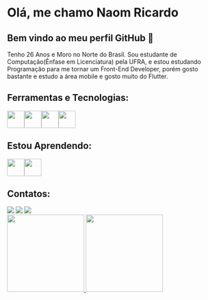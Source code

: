 
# Olá, me chamo Naom Ricardo 
## Bem vindo ao meu perfil GitHub 👋

Tenho 26 Anos e Moro no Norte do Brasil. Sou estudante de Computação(Ênfase em Licenciatura) pela UFRA, e estou estudando Programação para me tornar um Front-End Developer, porém gosto bastante e estudo a área mobile e gosto muito do Flutter.



## Ferramentas e Tecnologias:
<img src="https://cdn.jsdelivr.net/gh/devicons/devicon@latest/icons/angular/angular-original.svg"  width="40" height="40"/><img src="https://cdn.jsdelivr.net/gh/devicons/devicon@latest/icons/react/react-original.svg"  width="40" height="40" /><img src="https://cdn.jsdelivr.net/gh/devicons/devicon@latest/icons/html5/html5-original-wordmark.svg"  width="40" height="40"/><img src="https://cdn.jsdelivr.net/gh/devicons/devicon@latest/icons/css3/css3-original-wordmark.svg"  width="40" height="40"/>

## Estou Aprendendo:
<img src="https://cdn.jsdelivr.net/gh/devicons/devicon@latest/icons/tailwindcss/tailwindcss-original.svg" width="40" height="40" /><img src="https://cdn.jsdelivr.net/gh/devicons/devicon@latest/icons/flutter/flutter-original.svg" width="40" height="40"/>

## Contatos:

<div>
<a href="https://instagram.com/nricardo_12/" target="_blank"><img loading="lazy" src="https://img.shields.io/badge/-Instagram-%23E4405F?style=for-the-badge&logo=instagram&logoColor=white" target="_blank"></a>
<a href = "mailto:naomricardo@gmail.com"><img loading="lazy" src="https://img.shields.io/badge/Gmail-D14836?style=for-the-badge&logo=gmail&logoColor=white" target="_blank"></a>
<a href="https://www.linkedin.com/in/naom-ricardo/" target="_blank"><img loading="lazy" src="https://img.shields.io/badge/-LinkedIn-%230077B5?style=for-the-badge&logo=linkedin&logoColor=white" target="_blank"></a>   
</div>

<div>
<a href="https://github.com/NaomR">
<img loading="lazy" height="180em" src="https://github-readme-stats.vercel.app/api/top-langs/?username=NaomR&layout=compact&langs_count=7&theme=dracula"/>
<img loading="lazy" height="180em" src="https://github-readme-stats.vercel.app/api?username=NaomR&show_icons=true&theme=dracula&include_all_commits=true&count_private=true"/>
</div>

<!--
**NaomR/NaomR** is a ✨ _special_ ✨ repository because its `README.md` (this file) appears on your GitHub profile.
-->
